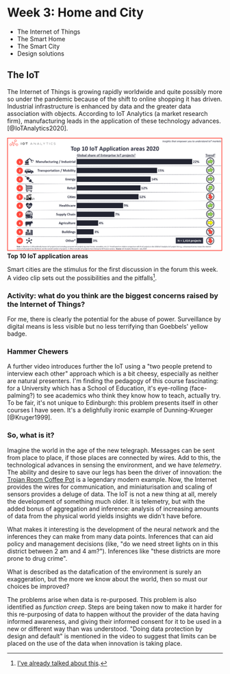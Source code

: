 # Week 3: Home and City

* The Internet of Things
* The Smart Home
* The Smart City
* Design solutions

## The IoT

The Internet of Things is growing rapidly worldwide and quite possibly more so under the pandemic because of the shift to online shopping it has driven. Industrial infrastructure is enhanced by data and the greater data association with objects. According to IoT Analytics (a market research firm), manufacturing leads in the application of these technology advances. [@IoTAnalytics2020].

![](images/Top-10-IoT-applications-in-2020-min.png)
**Top 10 IoT application areas**

Smart cities are the stimulus for the first discussion in the forum this week. A video clip sets out the possibilities and the pitfalls[^scslink].

### Activity: what do you think are the biggest concerns raised by the Internet of Things?

For me, there is clearly the potential for the abuse of power. Surveillance by digital means is less visible but no less terrifying than Goebbels' yellow badge.

[^scslink]: [I've already talked about this](#china-scs).

### Hammer Chewers
A further video introduces further the IoT using a "two people pretend to interview each other" approach which is a bit cheesy, especially as neither are natural presenters. I'm finding the pedagogy of this course fascinating: for a University which has a School of Education, it's eye-rolling (face-palming?) to see academics who think they know how to teach, actually try. To be fair, it's not unique to Edinburgh: this problem presents itself in other courses I have seen. It's a delighfully ironic example of Dunning-Krueger [@Kruger1999].

### So, what is it?

Imagine the world in the age of the new telegraph. Messages can be sent from place to place, if those places are connected by wires. Add to this, the technological advances in sensing the environment, and we have *telemetry*. The ability and desire to save our legs has been the driver of innovation: the [Trojan Room Coffee Pot](https://en.wikipedia.org/wiki/Trojan_Room_coffee_pot) is a legendary modern example. Now, the Internet provides the wires for communication, and miniaturisation and scaling of sensors provides a deluge of data. The IoT is not a new thing at all, merely the development of something much older. It is telemetry, but with the added bonus of aggregation and inference: analysis of increasing amounts of data from the physical world yields insights we didn't have before.

What makes it interesting is the development of the neural network and the inferences they can make from many data points. Inferences that can aid policy and management decisions (like, "do we need street lights on in this district between 2 am and 4 am?"). Inferences like "these districts are more prone to drug crime".

What is described as the datafication of the environment is surely an exaggeration, but the more we know about the world, then so must our choices be improved?

The problems arise when data is re-purposed. This problem is also identified as *function creep*. Steps are being taken now to make it harder for this re-purposing of data to happen without the provider of the data having informed awareness, and giving their informed consent for it to be used in a new or different way than was understood. "Doing data protection by design and default" is mentioned in the video to suggest that limits can be placed on the use of the data when innovation is taking place. 

